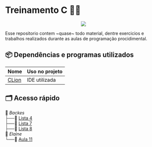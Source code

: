 # Treinamento C 👨‍💻

<p align="center">
<a href="https://www.codacy.com/manual/Aureom/Treinamento-C?utm_source=github.com&amp;utm_medium=referral&amp;utm_content=Aureom/Treinamento-C&amp;utm_campaign=Badge_Grade"><img src="https://api.codacy.com/project/badge/Grade/9229c11a972d40dcaf1d1ccdcc22af2c"/></a>
</p>

Esse repositorio contem ~quase~ todo material, dentre exercicios e trabalhos realizados durante as aulas de programação procidimental.

## 📦 Dependências e programas utilizados

| Nome                                      | Uso no projeto |
| ----------------------------------------- | -------------- | 
| [CLion](https://www.jetbrains.com/clion/) | IDE utilizada  |

## 🗂 Acesso rápido

📂 *Backes*  
├──📁 [Lista 4](./Backes/Lista%204)  
├──📁 [Lista 7](./Backes/Lista%207)  
├──📁 [Lista 8](./Backes/Lista%208)  
📂 *Elaine*  
└──📁 [Aula 11](./Elaine/Aula%2011)  
